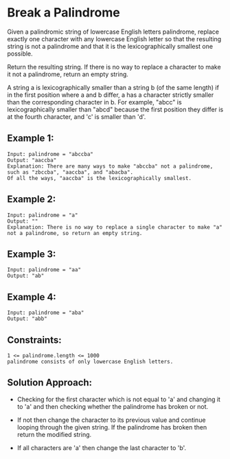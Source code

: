 # Break a Palindrome

Given a palindromic string of lowercase English letters palindrome, replace exactly one character with any lowercase English letter so that the resulting string is not a palindrome and that it is the lexicographically smallest one possible.

Return the resulting string. If there is no way to replace a character to make it not a palindrome, return an empty string.

A string a is lexicographically smaller than a string b (of the same length) if in the first position where a and b differ, a has a character strictly smaller than the corresponding character in b. For example, "abcc" is lexicographically smaller than "abcd" because the first position they differ is at the fourth character, and 'c' is smaller than 'd'.

## Example 1:

    Input: palindrome = "abccba"
    Output: "aaccba"
    Explanation: There are many ways to make "abccba" not a palindrome, such as "zbccba", "aaccba", and "abacba".
    Of all the ways, "aaccba" is the lexicographically smallest.

## Example 2:

    Input: palindrome = "a"
    Output: ""
    Explanation: There is no way to replace a single character to make "a" not a palindrome, so return an empty string.

## Example 3:

    Input: palindrome = "aa"
    Output: "ab"

## Example 4:

    Input: palindrome = "aba"
    Output: "abb"

## Constraints:

    1 <= palindrome.length <= 1000
    palindrome consists of only lowercase English letters.

## Solution Approach:

- Checking for the first character which is not equal to 'a' and changing it to 'a' and then checking whether the palindrome has broken or not.

- If not then change the character to its previous value and continue looping through the given string. If the palindrome has broken then return the modified string.

- If all characters are 'a' then change the last character to 'b'.
